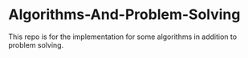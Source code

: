 # Algorithms-And-Problem-Solving
This repo is for the implementation for some algorithms in addition to problem solving.

